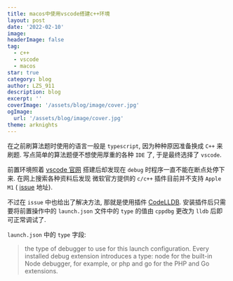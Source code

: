 ```yaml
---
title: macos中使用vscode搭建c++环境
layout: post
date: '2022-02-10'
image:
headerImage: false
tag:
  - c++
  - vscode
  - macos
star: true
category: blog
author: LZS_911
description: blog
excerpt: ''
coverImage: '/assets/blog/image/cover.jpg'
ogImage:
  url: '/assets/blog/image/cover.jpg'
theme: arknights  
---
```


在之前刷算法题时使用的语言一般是 `typescript`, 因为种种原因准备换成 `C++` 来刷题. 写点简单的算法题便不想使用厚重的各种 `IDE` 了, 于是最终选择了 `vscode`.

前置环境照着 [vscode 官网](https://code.visualstudio.com/docs/cpp/config-clang-mac) 搭建后却发现在 `debug` 时程序一直不能在断点处停下来. 在网上搜索各种资料后发现 微软官方提供的 `c/c++` 插件目前并不支持 `Apple M1` ( [issue](https://github.com/microsoft/vscode-cpptools/issues/6779) 地址).

不过在 `issue` 中也给出了解决方法, 那就是使用插件 [CodeLLDB](https://marketplace.visualstudio.com/items?itemName=vadimcn.vscode-lldb). 安装插件后只需要将前置操作中的 `launch.json` 文件中的 `type` 的值由 `cppdbg` 更改为 `lldb` 后即可正常调试了.

`launch.json` 中的 `type` 字段:

> the type of debugger to use for this launch configuration. Every installed debug extension introduces a type: node for the built-in Node debugger, for example, or php and go for the PHP and Go extensions.
